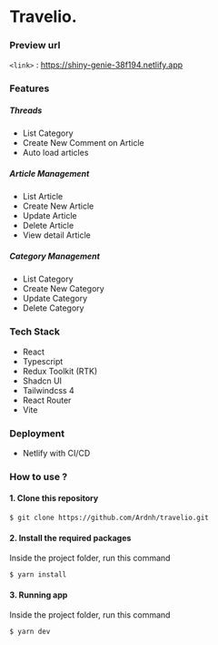 # Travelio.

### Preview url
`<link>` : <https://shiny-genie-38f194.netlify.app>

### Features
##### Threads
- List Category
- Create New Comment on Article
- Auto load articles

##### Article Management
- List Article
- Create New Article
- Update Article
- Delete Article
- View detail Article

##### Category Management
- List Category
- Create New Category
- Update Category
- Delete Category

### Tech Stack
- React
- Typescript
- Redux Toolkit (RTK)
- Shadcn UI
- Tailwindcss 4
- React Router
- Vite

### Deployment
- Netlify with CI/CD

### How to use ?

#### 1. Clone this repository 

`$ git clone https://github.com/Ardnh/travelio.git`

#### 2. Install the required packages
Inside the project folder, run this command

`$ yarn install`

#### 3. Running app
Inside the project folder, run this command

`$ yarn dev`
